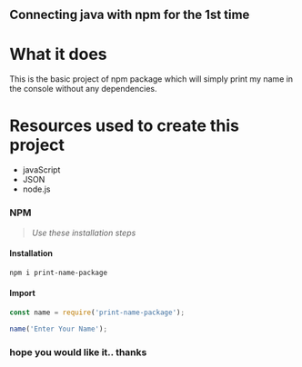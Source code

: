 ## Connecting java with npm for the 1st time

# What it does
  This is the basic project of npm package which will simply print my name in the console without any dependencies.

# Resources used to create this project
   - javaScript
   - JSON
   - node.js

### NPM

> _Use these installation steps_

#### Installation

```bash
npm i print-name-package
```

#### Import

```javascript
const name = require('print-name-package');

name('Enter Your Name');
```
### hope you would like it.. thanks
